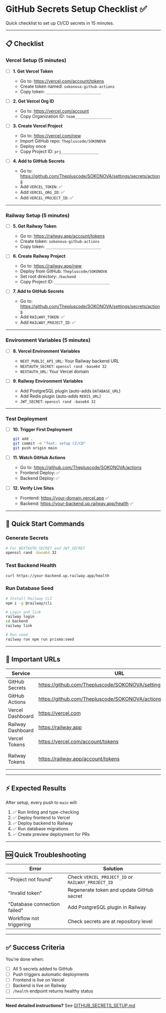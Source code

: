 # GitHub Secrets Setup Checklist ✅

Quick checklist to set up CI/CD secrets in 15 minutes.

---

## 📋 Checklist

### Vercel Setup (5 minutes)

- [ ] **1. Get Vercel Token**
  - Go to: https://vercel.com/account/tokens
  - Create token named: `sokonova-github-actions`
  - Copy token: `_________________________`

- [ ] **2. Get Vercel Org ID**
  - Go to: https://vercel.com/account
  - Copy Organization ID: `team_________________`

- [ ] **3. Create Vercel Project**
  - Go to: https://vercel.com/new
  - Import GitHub repo: `Thepluscode/SOKONOVA`
  - Deploy once
  - Copy Project ID: `prj_________________`

- [ ] **4. Add to GitHub Secrets**
  - Go to: https://github.com/Thepluscode/SOKONOVA/settings/secrets/actions
  - Add `VERCEL_TOKEN`: ✅
  - Add `VERCEL_ORG_ID`: ✅
  - Add `VERCEL_PROJECT_ID`: ✅

---

### Railway Setup (5 minutes)

- [ ] **5. Get Railway Token**
  - Go to: https://railway.app/account/tokens
  - Create token: `sokonova-github-actions`
  - Copy token: `_________________________`

- [ ] **6. Create Railway Project**
  - Go to: https://railway.app/new
  - Deploy from GitHub: `Thepluscode/SOKONOVA`
  - Set root directory: `/backend`
  - Copy Project ID: `_________________________`

- [ ] **7. Add to GitHub Secrets**
  - Go to: https://github.com/Thepluscode/SOKONOVA/settings/secrets/actions
  - Add `RAILWAY_TOKEN`: ✅
  - Add `RAILWAY_PROJECT_ID`: ✅

---

### Environment Variables (5 minutes)

- [ ] **8. Vercel Environment Variables**
  - `NEXT_PUBLIC_API_URL`: Your Railway backend URL
  - `NEXTAUTH_SECRET`: `openssl rand -base64 32`
  - `NEXTAUTH_URL`: Your Vercel domain

- [ ] **9. Railway Environment Variables**
  - Add PostgreSQL plugin (auto-adds `DATABASE_URL`)
  - Add Redis plugin (auto-adds `REDIS_URL`)
  - `JWT_SECRET`: `openssl rand -base64 32`

---

### Test Deployment

- [ ] **10. Trigger First Deployment**
  ```bash
  git add .
  git commit -m "feat: setup CI/CD"
  git push origin main
  ```

- [ ] **11. Watch GitHub Actions**
  - Go to: https://github.com/Thepluscode/SOKONOVA/actions
  - Frontend Deploy: ✅
  - Backend Deploy: ✅

- [ ] **12. Verify Live Sites**
  - Frontend: https://your-domain.vercel.app ✅
  - Backend: https://your-backend.up.railway.app/health ✅

---

## 🚀 Quick Start Commands

### Generate Secrets
```bash
# For NEXTAUTH_SECRET and JWT_SECRET
openssl rand -base64 32
```

### Test Backend Health
```bash
curl https://your-backend.up.railway.app/health
```

### Run Database Seed
```bash
# Install Railway CLI
npm i -g @railway/cli

# Login and link
railway login
cd backend
railway link

# Run seed
railway run npm run prisma:seed
```

---

## 📍 Important URLs

| Service | URL | Purpose |
|---------|-----|---------|
| GitHub Secrets | https://github.com/Thepluscode/SOKONOVA/settings/secrets/actions | Add secrets here |
| GitHub Actions | https://github.com/Thepluscode/SOKONOVA/actions | Monitor deployments |
| Vercel Dashboard | https://vercel.com | Frontend hosting |
| Railway Dashboard | https://railway.app | Backend hosting |
| Vercel Tokens | https://vercel.com/account/tokens | Create Vercel token |
| Railway Tokens | https://railway.app/account/tokens | Create Railway token |

---

## ⚡ Expected Results

After setup, every push to `main` will:
1. ✅ Run linting and type-checking
2. ✅ Deploy frontend to Vercel
3. ✅ Deploy backend to Railway
4. ✅ Run database migrations
5. ✅ Create preview deployment for PRs

---

## 🆘 Quick Troubleshooting

| Error | Solution |
|-------|----------|
| "Project not found" | Check `VERCEL_PROJECT_ID` or `RAILWAY_PROJECT_ID` |
| "Invalid token" | Regenerate token and update GitHub secret |
| "Database connection failed" | Add PostgreSQL plugin in Railway |
| Workflow not triggering | Check secrets are at repository level |

---

## ✅ Success Criteria

You're done when:
- [ ] All 5 secrets added to GitHub
- [ ] Push triggers automatic deployments
- [ ] Frontend is live on Vercel
- [ ] Backend is live on Railway
- [ ] `/health` endpoint returns healthy status

---

**Need detailed instructions?** See [GITHUB_SECRETS_SETUP.md](GITHUB_SECRETS_SETUP.md)
